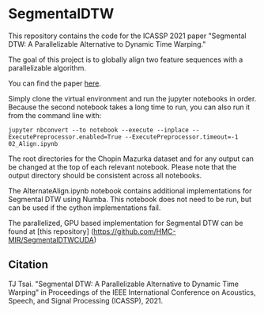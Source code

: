 # SegmentalDTW

This repository contains the code for the ICASSP 2021 paper "Segmental DTW: A Parallelizable Alternative to Dynamic Time Warping."

The goal of this project is to globally align two feature sequences with a parallelizable algorithm.

You can find the paper [here](http://pages.hmc.edu/ttsai/assets/SegmentalDTW_icassp2021.pdf).

Simply clone the virtual environment and run the jupyter notebooks in order.  Because the second notebook takes a long time to run, you can also run it from the command line with:

`jupyter nbconvert --to notebook --execute --inplace --ExecutePreprocessor.enabled=True --ExecutePreprocessor.timeout=-1 02_Align.ipynb`

The root directories for the Chopin Mazurka dataset and for any output can be changed at the top of each relevant notebook. Please note that the output directory should be consistent across all notebooks.

The AlternateAlign.ipynb notebook contains additional implementations for Segmental DTW using Numba. This notebook does not need to be run, but can be used if the cython implementations fail.

The parallelized, GPU based implementation for Segmental DTW can be found at [this repository] (https://github.com/HMC-MIR/SegmentalDTWCUDA)

## Citation

TJ Tsai. "Segmental DTW: A Parallelizable Alternative to Dynamic Time Warping" in Proceedings of the IEEE International Conference on Acoustics, Speech, and Signal Processing (ICASSP), 2021.
